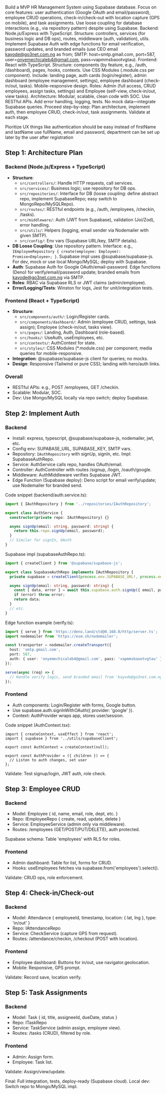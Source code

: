 Build a MVP HR Management System using Supabase database. Focus on core features: user authentication (Google OAuth and email/password), employee CRUD operations, check-in/check-out with location capture (GPS on mobile), and task assignments. Use loose coupling for database interactions (e.g., via repository pattern) despite using Supabase.
Backend: Node.js/Express with TypeScript. Structure: controllers, services (for business logic and DB ops), routes, middleware (auth, validation), utils. Implement Supabase Auth with edge functions for email verification, password updates, and branded emails (use CEO email kayode@go3net.com.ng as from; SMTP: host=smtp.gmail.com, port=587, user=onyemechicaleb4@gmail.com, pass=vapmmsbaootvgtau).
Frontend: React with TypeScript. Structure: components (by feature, e.g., /auth, /dashboard), pages, hooks, contexts. Use CSS Modules (.module.css per component). Include: landing page, auth cards (login/register), admin dashboard (employee management, settings), employee dashboard (check-in/out, tasks). Mobile-responsive design.
Roles: Admin (full access, CRUD employees, assign tasks, settings) and Employee (self-view, check-in/out, view tasks).
Architecture: Modular, scalable, clean code with SOC. Use RESTful APIs. Add error handling, logging, tests. No mock data—integrate Supabase queries.
Proceed step-by-step: Plan architecture, implement auth, then employee CRUD, check-in/out, task assignments. Validate at each stage.

Pioritize UX things like authentication should be easy instead of firstName and lastName use fullName, email and password, department can be set up later by the user after registration
## Step 1: Architecture Plan

### Backend (Node.js/Express + TypeScript)
- **Structure**:
  - `src/controllers/`: Handle HTTP requests, call services.
  - `src/services/`: Business logic; use repository for DB ops.
  - `src/repositories/`: Interface for DB (loose coupling: define abstract repo, implement SupabaseRepo; easy switch to MongoRepo/MySQLRepo).
  - `src/routes/`: RESTful endpoints (e.g., /auth, /employees, /checkin, /tasks).
  - `src/middleware/`: Auth (JWT from Supabase), validation (Joi/Zod), error handling.
  - `src/utils/`: Helpers (logging, email sender via Nodemailer with given SMTP).
  - `src/config/`: Env vars (Supabase URL/key, SMTP details).
- **DB Loose Coupling**: Use repository pattern. Interface: e.g., `IEmployeeRepository { create(employee: Employee): Promise<Employee>; }`. Supabase impl uses @supabase/supabase-js. For dev, mock or use local Mongo/MySQL; deploy with Supabase.
- **Auth**: Supabase Auth for Google OAuth/email-password. Edge functions (Deno) for verify/email/password update; branded emails from kayode@go3net.com.ng via SMTP.
- **Roles**: RBAC via Supabase RLS or JWT claims (admin/employee).
- **Error/Logging/Tests**: Winston for logs, Jest for unit/integration tests.

### Frontend (React + TypeScript)
- **Structure**:
  - `src/components/auth/`: Login/Register cards.
  - `src/components/dashboard/`: Admin (employee CRUD, settings, task assign); Employee (check-in/out, tasks view).
  - `src/pages/`: Landing, Auth, Dashboard (role-based).
  - `src/hooks/`: UseAuth, useEmployees, etc.
  - `src/contexts/`: AuthContext for state.
  - `src/styles/`: CSS Modules (*.module.css) per component; media queries for mobile-responsive.
- **Integration**: @supabase/supabase-js client for queries; no mocks.
- **Design**: Responsive (Tailwind or pure CSS); landing with hero/auth links.

### Overall
- RESTful APIs: e.g., POST /employees, GET /checkin.
- Scalable: Modular, SOC.
- Dev: Use Mongo/MySQL locally via repo switch; deploy Supabase.

## Step 2: Implement Auth

### Backend
- Install: express, typescript, @supabase/supabase-js, nodemailer, jwt, etc.
- Config env: SUPABASE_URL, SUPABASE_KEY, SMTP vars.
- Repository: `IAuthRepository` with signUp, signIn, etc. Impl: SupabaseAuthRepo.
- Service: AuthService calls repo, handles OAuth/email.
- Controller: AuthController with routes /signup, /login, /oauth/google.
- Middleware: AuthMiddleware verifies Supabase JWT.
- Edge Function (Supabase deploy): Deno script for email verify/update; use Nodemailer for branded send.

Code snippet (backend/auth.service.ts):
```typescript
import { IAuthRepository } from '../repositories/IAuthRepository';

export class AuthService {
  constructor(private repo: IAuthRepository) {}

  async signUp(email: string, password: string) {
    return this.repo.signUp(email, password);
  }
  // Similar for signIn, OAuth
}
```

Supabase impl (supabaseAuthRepo.ts):
```typescript
import { createClient } from '@supabase/supabase-js';

export class SupabaseAuthRepo implements IAuthRepository {
  private supabase = createClient(process.env.SUPABASE_URL!, process.env.SUPABASE_KEY!);

  async signUp(email: string, password: string) {
    const { data, error } = await this.supabase.auth.signUp({ email, password });
    if (error) throw error;
    return data;
  }
  // etc.
}
```

Edge function example (verify.ts):
```typescript
import { serve } from 'https://deno.land/std@0.168.0/http/server.ts';
import nodemailer from 'https://esm.sh/nodemailer';

const transporter = nodemailer.createTransport({
  host: 'smtp.gmail.com',
  port: 587,
  auth: { user: 'onyemechicaleb4@gmail.com', pass: 'vapmmsbaootvgtau' }
});

serve(async (req) => {
  // Handle verify logic, send branded email from 'kayode@go3net.com.ng'
});
```

### Frontend
- Auth components: Login/Register with forms, Google button.
- Use supabase.auth.signInWithOAuth({ provider: 'google' }).
- Context: AuthProvider wraps app, stores user/session.

Code snippet (AuthContext.tsx):
```tsx
import { createContext, useEffect } from 'react';
import { supabase } from '../utils/supabaseClient';

export const AuthContext = createContext(null);

export const AuthProvider = ({ children }) => {
  // Listen to auth changes, set user
};
```

Validate: Test signup/login, JWT auth, role check.

## Step 3: Employee CRUD

### Backend
- Model: Employee { id, name, email, role, dept, etc. }
- Repo: IEmployeeRepo { create, read, update, delete }
- Service: EmployeeService (admin only via middleware).
- Routes: /employees (GET/POST/PUT/DELETE), auth protected.

Supabase schema: Table 'employees' with RLS for roles.

### Frontend
- Admin dashboard: Table for list, forms for CRUD.
- Hooks: useEmployees fetches via supabase.from('employees').select().

Validate: CRUD ops, role enforcement.

## Step 4: Check-in/Check-out

### Backend
- Model: Attendance { employeeId, timestamp, location: { lat, lng }, type: 'in/out' }
- Repo: IAttendanceRepo
- Service: CheckService (capture GPS from request).
- Routes: /attendance/checkin, /checkout (POST with location).

### Frontend
- Employee dashboard: Buttons for in/out, use navigator.geolocation.
- Mobile: Responsive, GPS prompt.

Validate: Record save, location verify.

## Step 5: Task Assignments

### Backend
- Model: Task { id, title, assigneeId, dueDate, status }
- Repo: ITaskRepo
- Service: TaskService (admin assign, employee view).
- Routes: /tasks (CRUD), filtered by role.

### Frontend
- Admin: Assign form.
- Employee: Task list.

Validate: Assign/view/update.

Final: Full integration, tests, deploy-ready (Supabase cloud). Local dev: Switch repo to Mongo/MySQL impl.